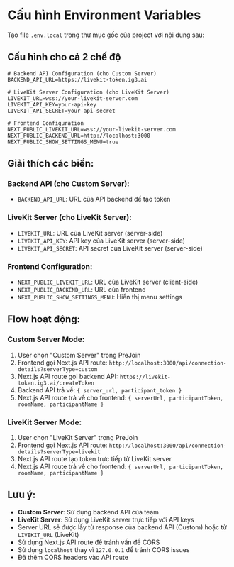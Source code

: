 # Cấu hình Environment Variables

Tạo file `.env.local` trong thư mục gốc của project với nội dung sau:

## Cấu hình cho cả 2 chế độ

```env
# Backend API Configuration (cho Custom Server)
BACKEND_API_URL=https://livekit-token.ig3.ai

# LiveKit Server Configuration (cho LiveKit Server)
LIVEKIT_URL=wss://your-livekit-server.com
LIVEKIT_API_KEY=your-api-key
LIVEKIT_API_SECRET=your-api-secret

# Frontend Configuration
NEXT_PUBLIC_LIVEKIT_URL=wss://your-livekit-server.com
NEXT_PUBLIC_BACKEND_URL=http://localhost:3000
NEXT_PUBLIC_SHOW_SETTINGS_MENU=true
```

## Giải thích các biến:

### Backend API (cho Custom Server):
- `BACKEND_API_URL`: URL của API backend để tạo token

### LiveKit Server (cho LiveKit Server):
- `LIVEKIT_URL`: URL của LiveKit server (server-side)
- `LIVEKIT_API_KEY`: API key của LiveKit server (server-side)
- `LIVEKIT_API_SECRET`: API secret của LiveKit server (server-side)

### Frontend Configuration:
- `NEXT_PUBLIC_LIVEKIT_URL`: URL của LiveKit server (client-side)
- `NEXT_PUBLIC_BACKEND_URL`: URL của frontend
- `NEXT_PUBLIC_SHOW_SETTINGS_MENU`: Hiển thị menu settings

## Flow hoạt động:

### Custom Server Mode:
1. User chọn "Custom Server" trong PreJoin
2. Frontend gọi Next.js API route: `http://localhost:3000/api/connection-details?serverType=custom`
3. Next.js API route gọi backend API: `https://livekit-token.ig3.ai/createToken`
4. Backend API trả về: `{ server_url, participant_token }`
5. Next.js API route trả về cho frontend: `{ serverUrl, participantToken, roomName, participantName }`

### LiveKit Server Mode:
1. User chọn "LiveKit Server" trong PreJoin
2. Frontend gọi Next.js API route: `http://localhost:3000/api/connection-details?serverType=livekit`
3. Next.js API route tạo token trực tiếp từ LiveKit server
4. Next.js API route trả về cho frontend: `{ serverUrl, participantToken, roomName, participantName }`

## Lưu ý:

- **Custom Server**: Sử dụng backend API của team
- **LiveKit Server**: Sử dụng LiveKit server trực tiếp với API keys
- Server URL sẽ được lấy từ response của backend API (Custom) hoặc từ `LIVEKIT_URL` (LiveKit)
- Sử dụng Next.js API route để tránh vấn đề CORS
- Sử dụng `localhost` thay vì `127.0.0.1` để tránh CORS issues
- Đã thêm CORS headers vào API route